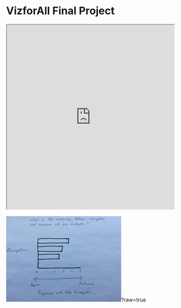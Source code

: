 # VizforAll Final Project

<iframe src="https://public.tableau.com/views/OccupExpDataViz2PresentationMode/Dashboard1? :showVizHome=no&:embed=true" width="90%" height="500"></iframe>

![Image](https://github.com/kennycheung1/VizforAll/blob/master/Vizforall.jpg)?raw=true
